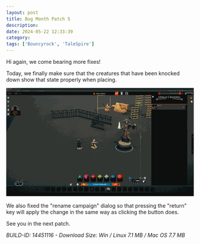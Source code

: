 ```yaml
---
layout: post
title: Bug Month Patch 5
description:
date: 2024-05-22 12:33:39
category:
tags: ['Bouncyrock', 'TaleSpire']
---
```


Hi again, we come bearing more fixes!

Today, we finally make sure that the creatures that have been knocked down show that state properly when placing.

![spawning lich in knockdown state](/assets/videos/knockdownSpawn.gif)

We also fixed the "rename campaign" dialog so that pressing the "return" key will apply the change in the same way as clicking the button does.

See you in the next patch.

*BUILD-ID: 14451116 - Download Size: Win / Linux 7.1 MB / Mac OS 7.7 MB*
